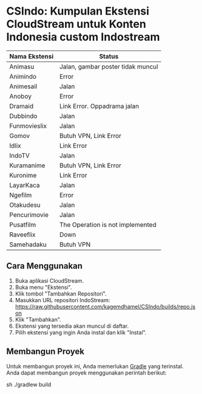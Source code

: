 # CSIndo: Kumpulan Ekstensi CloudStream untuk Konten Indonesia custom Indostream

| Nama Ekstensi | Status                            |
| ------------- | --------------------------------- |
| Animasu       | Jalan, gambar poster tidak muncul |
| Animindo      | Error                             |
| Animesail     | Jalan                             |
| Anoboy        | Error                             |
| Dramaid       | Link Error. Oppadrama jalan       |
| Dubbindo      | Jalan                             |
| Funmovieslix  | Jalan                             |
| Gomov         | Butuh VPN, Link Error             |
| Idlix         | Link Error                        |
| IndoTV        | Jalan                             |
| Kuramanime    | Butuh VPN, Link Error             |
| Kuronime      | Link Error                        |
| LayarKaca     | Jalan                             |
| Ngefilm       | Error                             |
| Otakudesu     | Jalan                             |
| Pencurimovie  | Jalan                             |
| Pusatfilm     | The Operation is not implemented  |
| Raveeflix     | Down                              |
| Samehadaku    | Butuh VPN                         |

## Cara Menggunakan

1.  Buka aplikasi CloudStream.
2.  Buka menu "Ekstensi".
3.  Klik tombol "Tambahkan Repositori".
4.  Masukkan URL repositori IndoStream: https://raw.githubusercontent.com/kagemdhamel/CSIndo/builds/repo.json
5.  Klik "Tambahkan".
6.  Ekstensi yang tersedia akan muncul di daftar.
7.  Pilih ekstensi yang ingin Anda instal dan klik "Instal".

## Membangun Proyek

Untuk membangun proyek ini, Anda memerlukan [Gradle](https://gradle.org/) yang terinstal. Anda dapat membangun proyek menggunakan perintah berikut:

sh ./gradlew build
